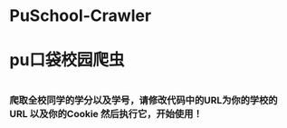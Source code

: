 # PuSchool-Crawler
<h1>pu口袋校园爬虫<h1>
<h3>爬取全校同学的学分以及学号，请修改代码中的URL为你的学校的URL
以及你的Cookie
然后执行它，开始使用！<h3>
